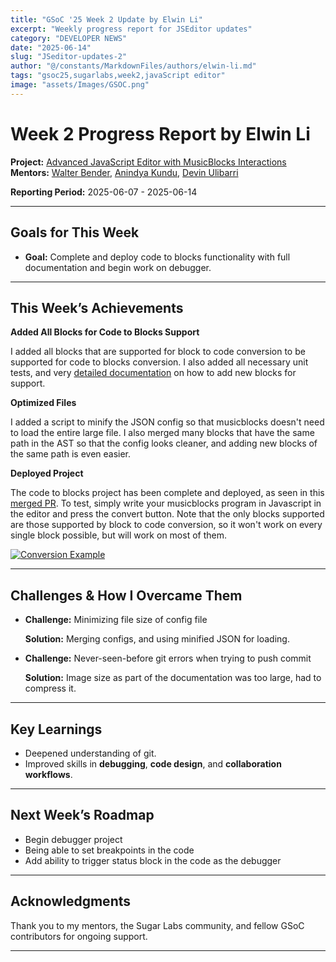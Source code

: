 ```yaml
---
title: "GSoC '25 Week 2 Update by Elwin Li"
excerpt: "Weekly progress report for JSEditor updates"
category: "DEVELOPER NEWS"
date: "2025-06-14"
slug: "JSeditor-updates-2"
author: "@/constants/MarkdownFiles/authors/elwin-li.md"
tags: "gsoc25,sugarlabs,week2,javaScript editor"
image: "assets/Images/GSOC.png"
---
```


<!-- markdownlint-disable -->

# Week 2 Progress Report by Elwin Li

**Project:** [Advanced JavaScript Editor with MusicBlocks Interactions](https://github.com/sugarlabs/musicblocks/tree/config_driven_conversion/elwin)  
**Mentors:** [Walter Bender](https://github.com/walterbender), [Anindya Kundu](https://github.com/meganindya), [Devin Ulibarri](https://github.com/pikurasa)

**Reporting Period:** 2025-06-07 - 2025-06-14

---

## Goals for This Week

- **Goal:** Complete and deploy code to blocks functionality with full documentation and begin work on debugger.

---

## This Week’s Achievements

**Added All Blocks for Code to Blocks Support**  

I added all blocks that are supported for block to code conversion to be supported for code to blocks conversion. I also added all necessary unit tests, and very [detailed documentation](https://github.com/sugarlabs/musicblocks/blob/master/js/js-export/CONVERSION_GUIDE.md) on how to add new blocks for support.

**Optimized Files**

I added a script to minify the JSON config so that musicblocks doesn't need to load the entire large file. I also merged many blocks that have the same path in the AST so that the config looks cleaner, and adding new blocks of the same path is even easier.

**Deployed Project**

The code to blocks project has been complete and deployed, as seen in this [merged PR](https://github.com/sugarlabs/musicblocks/pull/4707). To test, simply write your musicblocks program in Javascript in the editor and press the convert button. Note that the only blocks supported are those supported by block to code conversion, so it won't work on every single block possible, but will work on most of them.

<a href="https://ibb.co/qLNNyH8W"><img src="https://i.ibb.co/V0ggjFGQ/Screenshot-2025-06-14-at-2-25-05-PM.png" alt="Conversion Example"></a>

---

## Challenges & How I Overcame Them

- **Challenge:** Minimizing file size of config file

  **Solution:** Merging configs, and using minified JSON for loading.

- **Challenge:** Never-seen-before git errors when trying to push commit

  **Solution:** Image size as part of the documentation was too large, had to compress it.

---

## Key Learnings

- Deepened understanding of git.
- Improved skills in **debugging**, **code design**, and **collaboration workflows**.

---

## Next Week’s Roadmap

- Begin debugger project
- Being able to set breakpoints in the code
- Add ability to trigger status block in the code as the debugger

---

## Acknowledgments

Thank you to my mentors, the Sugar Labs community, and fellow GSoC contributors for ongoing support.

---
